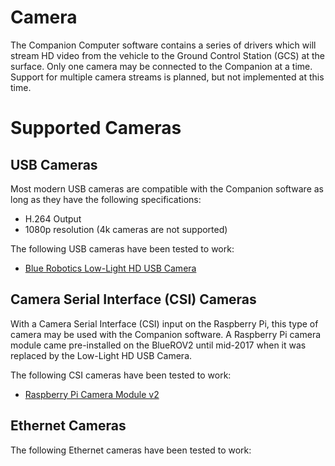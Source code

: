 # Camera

The Companion Computer software contains a series of drivers which will stream HD video from the vehicle to the Ground Control Station (GCS) at the surface. Only one camera may be connected to the Companion at a time. Support for multiple camera streams is planned, but not implemented at this time.

# Supported Cameras

## USB Cameras

Most modern USB cameras are compatible with the Companion software as long as they have the following specifications:

* H.264 Output
* 1080p resolution (4k cameras are not supported)

The following USB cameras have been tested to work:

* [Blue Robotics Low-Light HD USB Camera](https://www.bluerobotics.com/store/electronics/cam-usb-low-light-r1/)

## Camera Serial Interface (CSI) Cameras

With a Camera Serial Interface (CSI) input on the Raspberry Pi, this type of camera may be used with the Companion software. A Raspberry Pi camera module came pre-installed on the BlueROV2 until mid-2017 when it was replaced by the Low-Light HD USB Camera.

The following CSI cameras have been tested to work:

* [Raspberry Pi Camera Module v2](https://www.raspberrypi.org/products/camera-module-v2/)

## Ethernet Cameras

The following Ethernet cameras have been tested to work:


